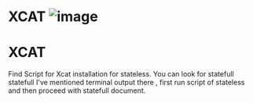 # XCAT                                                             ![image](https://github.com/shubnimkar/Automation-Scripts/assets/46809421/82e1e5db-330e-4068-be52-336c5da219e4)
# XCAT 
Find Script for Xcat installation for stateless.
You can look for statefull statefull I've mentioned terminal output there , first run script of stateless and then proceed with statefull document.
